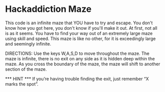 # Hackaddiction Maze

This code is an infinite maze that YOU have to try and escape. You don't know how you got here, you don't know if you'll make it out. 
At first, not all is as it seems. You have to find your way out of an extremely large maze using skill and speed. This maze is like no other, for it is
exceedingly large and seemingly infinite. 

DIRECTIONS:
Use the keys W,A,S,D to move throughout the maze. The maze is infinite, there is no exit on any side as it is hidden deep within the maze. As you cross the
boundary of the maze, the maze will shift to another section of the maze. 
























*** HINT ***
If you’re having trouble finding the exit, just remember “X marks the spot”.
